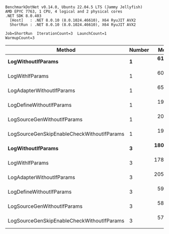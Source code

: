 ```

BenchmarkDotNet v0.14.0, Ubuntu 22.04.5 LTS (Jammy Jellyfish)
AMD EPYC 7763, 1 CPU, 4 logical and 2 physical cores
.NET SDK 8.0.403
  [Host]   : .NET 8.0.10 (8.0.1024.46610), X64 RyuJIT AVX2
  ShortRun : .NET 8.0.10 (8.0.1024.46610), X64 RyuJIT AVX2

Job=ShortRun  IterationCount=3  LaunchCount=1  
WarmupCount=3  

```
| Method                                     | Number | Mean      | Error     | StdDev   | Min       | Max       | Gen0   | Allocated |
|------------------------------------------- |------- |----------:|----------:|---------:|----------:|----------:|-------:|----------:|
| **LogWithoutIfParams**                         | **1**      |  **61.28 ns** |  **7.548 ns** | **0.414 ns** |  **60.99 ns** |  **61.76 ns** | **0.0010** |      **88 B** |
| LogWithIfParams                            | 1      |  60.73 ns |  5.863 ns | 0.321 ns |  60.40 ns |  61.04 ns | 0.0010 |      88 B |
| LogAdapterWithoutIfParams                  | 1      |  65.81 ns |  2.758 ns | 0.151 ns |  65.64 ns |  65.91 ns | 0.0010 |      88 B |
| LogDefineWithoutIfParams                   | 1      |  19.89 ns |  0.258 ns | 0.014 ns |  19.87 ns |  19.90 ns |      - |         - |
| LogSourceGenWithoutIfParams                | 1      |  20.01 ns |  1.685 ns | 0.092 ns |  19.94 ns |  20.12 ns |      - |         - |
| LogSourceGenSkipEnableCheckWithoutIfParams | 1      |  19.33 ns |  0.402 ns | 0.022 ns |  19.31 ns |  19.36 ns |      - |         - |
| **LogWithoutIfParams**                         | **3**      | **180.50 ns** | **11.643 ns** | **0.638 ns** | **180.03 ns** | **181.23 ns** | **0.0031** |     **264 B** |
| LogWithIfParams                            | 3      | 178.74 ns | 20.929 ns | 1.147 ns | 177.61 ns | 179.90 ns | 0.0031 |     264 B |
| LogAdapterWithoutIfParams                  | 3      | 205.89 ns |  3.725 ns | 0.204 ns | 205.74 ns | 206.12 ns | 0.0031 |     264 B |
| LogDefineWithoutIfParams                   | 3      |  59.32 ns |  3.011 ns | 0.165 ns |  59.14 ns |  59.47 ns |      - |         - |
| LogSourceGenWithoutIfParams                | 3      |  58.24 ns |  0.926 ns | 0.051 ns |  58.18 ns |  58.27 ns |      - |         - |
| LogSourceGenSkipEnableCheckWithoutIfParams | 3      |  57.09 ns |  1.655 ns | 0.091 ns |  57.00 ns |  57.18 ns |      - |         - |
